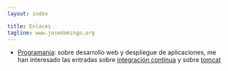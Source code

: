 ```yaml
---
layout: index

title: Enlaces
tagline: www.josedomingo.org
---
```


* [Programania](www.programania.ne): sobre desarrollo web y despliegue de aplicaciones, me han interesado las entradas sobre [integración continua](http://www.programania.net/?s=jenkins&submit=Buscar) y sobre [tomcat](http://www.programania.net/?s=tomcat&submit=Buscar)